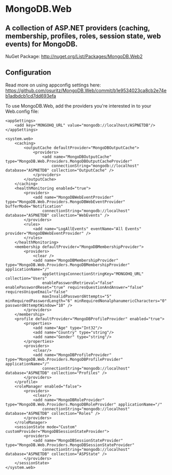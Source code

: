 # MongoDB.Web
## A collection of ASP.NET providers (caching, membership, profiles, roles, session state, web events) for MongoDB.

NuGet Package: http://nuget.org/List/Packages/MongoDB.Web2

## Configuration

Read more on using appconfig settings here:
https://github.com/osuritz/MongoDB.Web/commit/b1e9534023ca8cb2e74eb1adbdcb1cd7dd693efa

To use MongoDB.Web, add the providers you're interested in to your Web.config file:

    <appSettings>
        <add key="MONGOHQ_URL" value="mongodb://localhost/ASPNETDB"/>    
    </appSettings>
    
    <system.web>
        <caching>
            <outputCache defaultProvider="MongoDBOutputCache">
                <providers>
                    <add name="MongoDBOutputCache" type="MongoDB.Web.Providers.MongoDBOutputCacheProvider"
                        connectionString="mongodb://localhost" database="ASPNETDB" collection="OutputCache" />
                </providers>
            </outputCache>
        </caching>
        <healthMonitoring enabled="true">
            <providers>
                <add name="MongoDBWebEventProvider" type="MongoDB.Web.Providers.MongoDBWebEventProvider" bufferMode="Notification"
                    connectionString="mongodb://localhost" database="ASPNETDB" collection="WebEvents" />
            </providers>
            <rules>
                <add name="LogAllEvents" eventName="All Events" provider="MongoDBWebEventProvider" />
            </rules>
        </healthMonitoring>
        <membership defaultProvider="MongoDBMembershipProvider">
            <providers>
                <clear />
                <add name="MongoDBMembershipProvider" type="MongoDB.Web.Providers.MongoDBMembershipProvider" applicationName="/"
                    appSettingsConnectionStringKey="MONGOHQ_URL" collection="Users"
                    enablePasswordRetrieval="false" enablePasswordReset="true" requiresQuestionAndAnswer="false" requiresUniqueEmail="false"
                    maxInvalidPasswordAttempts="5" minRequiredPasswordLength="6" minRequiredNonalphanumericCharacters="0" passwordAttemptWindow="10" />
            </providers>
        </membership>
        <profile defaultProvider="MongoDBProfileProvider" enabled="true">
            <properties>
                <add name="Age" type="Int32"/>
                <add name="Country" type="string"/>
                <add name="Gender" type="string"/>
            </properties>
            <providers>
                <clear/>
                <add name="MongoDBProfileProvider" type="MongoDB.Web.Providers.MongoDBProfileProvider" applicationName="/"
                    connectionString="mongodb://localhost" database="ASPNETDB" collection="Profiles" />
            </providers>
        </profile>
        <roleManager enabled="false">
            <providers>
                <clear/>
                <add name="MongoDBRoleProvider" type="MongoDB.Web.Providers.MongoDBRoleProvider" applicationName="/"
                    connectionString="mongodb://localhost" database="ASPNETDB" collection="Roles" />
            </providers>
        </roleManager>
        <sessionState mode="Custom" customProvider="MongoDBSessionStateProvider">
            <providers>
                <add name="MongoDBSessionStateProvider" type="MongoDB.Web.Providers.MongoDBSessionStateProvider"
                    connectionString="mongodb://localhost" database="ASPNETDB" collection="ASPState" />
            </providers>
        </sessionState>
    </system.web>